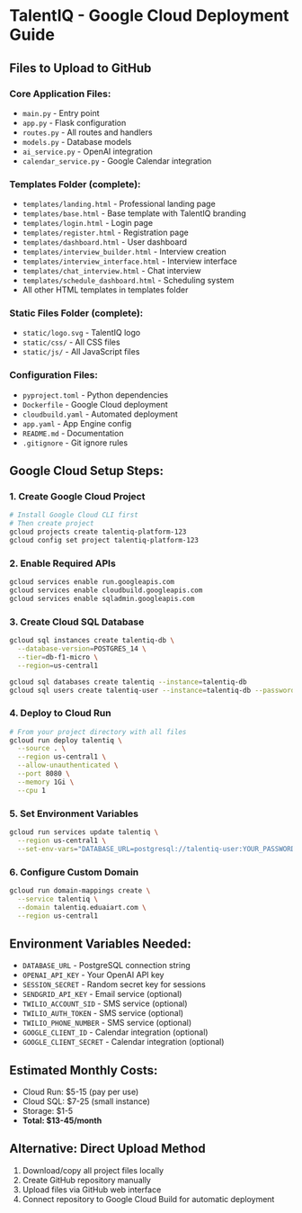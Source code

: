 # TalentIQ - Google Cloud Deployment Guide

## Files to Upload to GitHub

### Core Application Files:
- `main.py` - Entry point
- `app.py` - Flask configuration
- `routes.py` - All routes and handlers
- `models.py` - Database models
- `ai_service.py` - OpenAI integration
- `calendar_service.py` - Google Calendar integration

### Templates Folder (complete):
- `templates/landing.html` - Professional landing page
- `templates/base.html` - Base template with TalentIQ branding
- `templates/login.html` - Login page
- `templates/register.html` - Registration page
- `templates/dashboard.html` - User dashboard
- `templates/interview_builder.html` - Interview creation
- `templates/interview_interface.html` - Interview interface
- `templates/chat_interview.html` - Chat interview
- `templates/schedule_dashboard.html` - Scheduling system
- All other HTML templates in templates folder

### Static Files Folder (complete):
- `static/logo.svg` - TalentIQ logo
- `static/css/` - All CSS files
- `static/js/` - All JavaScript files

### Configuration Files:
- `pyproject.toml` - Python dependencies
- `Dockerfile` - Google Cloud deployment
- `cloudbuild.yaml` - Automated deployment
- `app.yaml` - App Engine config
- `README.md` - Documentation
- `.gitignore` - Git ignore rules

## Google Cloud Setup Steps:

### 1. Create Google Cloud Project
```bash
# Install Google Cloud CLI first
# Then create project
gcloud projects create talentiq-platform-123
gcloud config set project talentiq-platform-123
```

### 2. Enable Required APIs
```bash
gcloud services enable run.googleapis.com
gcloud services enable cloudbuild.googleapis.com
gcloud services enable sqladmin.googleapis.com
```

### 3. Create Cloud SQL Database
```bash
gcloud sql instances create talentiq-db \
  --database-version=POSTGRES_14 \
  --tier=db-f1-micro \
  --region=us-central1

gcloud sql databases create talentiq --instance=talentiq-db
gcloud sql users create talentiq-user --instance=talentiq-db --password=YOUR_PASSWORD
```

### 4. Deploy to Cloud Run
```bash
# From your project directory with all files
gcloud run deploy talentiq \
  --source . \
  --region us-central1 \
  --allow-unauthenticated \
  --port 8080 \
  --memory 1Gi \
  --cpu 1
```

### 5. Set Environment Variables
```bash
gcloud run services update talentiq \
  --region us-central1 \
  --set-env-vars="DATABASE_URL=postgresql://talentiq-user:YOUR_PASSWORD@/talentiq?host=/cloudsql/PROJECT_ID:us-central1:talentiq-db,OPENAI_API_KEY=your_openai_key,SESSION_SECRET=your_session_secret"
```

### 6. Configure Custom Domain
```bash
gcloud run domain-mappings create \
  --service talentiq \
  --domain talentiq.eduaiart.com \
  --region us-central1
```

## Environment Variables Needed:
- `DATABASE_URL` - PostgreSQL connection string
- `OPENAI_API_KEY` - Your OpenAI API key
- `SESSION_SECRET` - Random secret key for sessions
- `SENDGRID_API_KEY` - Email service (optional)
- `TWILIO_ACCOUNT_SID` - SMS service (optional)
- `TWILIO_AUTH_TOKEN` - SMS service (optional)
- `TWILIO_PHONE_NUMBER` - SMS service (optional)
- `GOOGLE_CLIENT_ID` - Calendar integration (optional)
- `GOOGLE_CLIENT_SECRET` - Calendar integration (optional)

## Estimated Monthly Costs:
- Cloud Run: $5-15 (pay per use)
- Cloud SQL: $7-25 (small instance)
- Storage: $1-5
- **Total: $13-45/month**

## Alternative: Direct Upload Method
1. Download/copy all project files locally
2. Create GitHub repository manually
3. Upload files via GitHub web interface
4. Connect repository to Google Cloud Build for automatic deployment